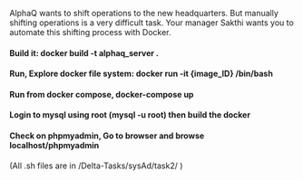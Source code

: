 AlphaQ wants to shift operations to the new headquarters. But manually shifting operations is a very difficult task. Your manager Sakthi wants you to automate this shifting process with Docker.

#### Build it: docker build -t alphaq_server .

#### Run, Explore docker file system: docker run -it {image_ID} /bin/bash

#### Run from docker compose, docker-compose up
#### Login to mysql using root (mysql -u root) then build the docker

#### Check on phpmyadmin, Go to browser and browse localhost/phpmyadmin

(All .sh files are in /Delta-Tasks/sysAd/task2/ )
